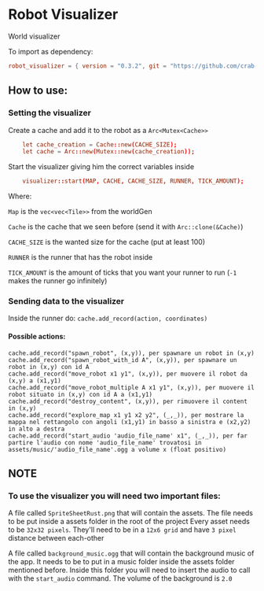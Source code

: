 # Robot Visualizer
World visualizer

To import as dependency:

```toml
robot_visualizer = { version = "0.3.2", git = "https://github.com/crab-adv-prog/Visualizer.git"}
```

## How to use:

### Setting the visualizer

Create a cache and add it to the robot as a ```Arc<Mutex<Cache>>```

```toml
    let cache_creation = Cache::new(CACHE_SIZE);
    let cache = Arc::new(Mutex::new(cache_creation));
```

Start the visualizer giving him the correct variables inside

```toml
    visualizer::start(MAP, CACHE, CACHE_SIZE, RUNNER, TICK_AMOUNT);
```

Where:

```Map``` is the ```vec<vec<Tile>>``` from the worldGen

```Cache``` is the cache that we seen before (send it with ```Arc::clone(&Cache)```)

```CACHE_SIZE``` is the wanted size for the cache (put at least 100)

```RUNNER``` is the runner that has the robot inside

```TICK_AMOUNT``` is the amount of ticks that you want your runner to run (```-1``` makes the runner go infinitely)

### Sending data to the visualizer

Inside the runner do: ```cache.add_record(action, coordinates)```

#### Possible actions:

```
cache.add_record("spawn_robot", (x,y)), per spawnare un robot in (x,y)
cache.add_record("spawn_robot_with_id A", (x,y)), per spawnare un robot in (x,y) con id A
cache.add_record("move_robot x1 y1", (x,y)), per muovere il robot da (x,y) a (x1,y1)
cache.add_record("move_robot_multiple A x1 y1", (x,y)), per muovere il robot situato in (x,y) con id A a (x1,y1)
cache.add_record("destroy_content", (x,y)), per rimuovere il content in (x,y)
cache.add_record("explore_map x1 y1 x2 y2", (_,_)), per mostrare la mappa nel rettangolo con angoli (x1,y1) in basso a sinistra e (x2,y2) in alto a destra
cache.add_record("start_audio 'audio_file_name' x1", (_,_)), per far partire l'audio con nome 'audio_file_name' trovatosi in assets/music/'audio_file_name'.ogg a volume x (float positivo)
```


## NOTE

### To use the visualizer you will need two important files:

A file called ```SpriteSheetRust.png``` that will contain the assets. The file needs to be put inside a assets folder in the root of the project
Every asset needs to be ```32x32 pixels```. They'll need to be in a ```12x6 grid``` and have ```3 pixel``` distance between each-other

A file called ```background_music.ogg``` that will contain the background music of the app. It needs to be to put in a music folder inside the assets folder mentioned before.
Inside this folder you will need to insert the audio to call with the ```start_audio``` command. The volume of the background is ```2.0``` 
